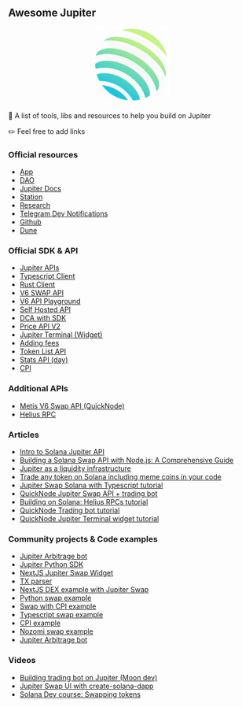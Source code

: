 ## Awesome Jupiter

<div align="center">
  <img src="./jup.svg" width="150" height="150">
</div>

<br />
🚀 A list of tools, libs and resources to help you build on Jupiter

✏️ Feel free to add links

### Official resources

- [App](https://jup.ag/)
- [DAO](https://vote.jup.ag/)
- [Jupiter Docs](https://station.jup.ag/docs/)
- [Station](https://station.jup.ag/)
- [Research](https://www.jupresear.ch/)
- [Telegram Dev Notifications](https://t.me/jup_dev)
- [Github](https://github.com/jup-ag)
- [Dune](https://dune.com/ilemi/jupiter-aggregator-solana)

### Official SDK & API

- [Jupiter APIs](https://station.jup.ag/docs/api)
- [Typescript Client](https://github.com/jup-ag/jupiter-quote-api-node)
- [Rust Client](https://github.com/jup-ag/jupiter-swap-api-client)
- [V6 SWAP API](https://station.jup.ag/docs/apis/swap-api)
- [V6 API Playground](https://station.jup.ag/api-v6)
- [Self Hosted API](https://station.jup.ag/docs/apis/self-hosted)
- [DCA with SDK](https://station.jup.ag/docs/dca/dca-sdk)
- [Price API V2](https://station.jup.ag/docs/apis/price-api-v2)
- [Jupiter Terminal (Widget)](https://station.jup.ag/docs/jupiter-terminal/jupiter-terminal)
- [Adding fees](https://station.jup.ag/docs/apis/adding-fees)
- [Token List API](https://station.jup.ag/docs/token-list/token-list-api)
- [Stats API (day)](https://stats.jup.ag/info/day)
- [CPI](https://station.jup.ag/docs/apis/cpi)

### Additional APIs

- [Metis V6 Swap API (QuickNode)](https://marketplace.quicknode.com/add-on/metis-jupiter-v6-swap-api)
- [Helius RPC](https://www.helius.dev/)

### Articles

- [Intro to Solana Jupiter API](https://medium.com/liberal-arts-magazine/intro-to-solana-jupiter-api-for-swapping-tokens-with-code-d395127a200c)
- [Building a Solana Swap API with Node.js: A Comprehensive Guide](https://medium.com/@0xjesus/building-a-solana-swap-api-with-node-js-a-comprehensive-guide-55333389c0f6)
- [Jupiter as a liquidity infrastructure](https://0xgreythorn.medium.com/jupiter-boosting-solanas-liquidity-infrastructure-25aec1c41a85)
- [Trade any token on Solana including meme coins in your code](https://dev.to/desprdo/trade-any-token-on-solana-including-meme-coins-in-your-code-3lj3)
- [Jupiter Swap Solana with Typescript tutorial](https://medium.com/liberal-arts-magazine/jupiter-swap-solana-with-typescript-code-385d72eba7f9)
- [QuickNode Jupiter Swap API + trading bot](https://gist.ly/youtube-summarizer/creating-a-trading-bot-with-quicknode-jupiter-swap-api)
- [Building on Solana: Helius RPCs tutorial](https://medium.com/solana-dev-tips/building-on-solana-helius-rpcs-tutorial-solana-development-platform-part-1-b53a1fc66d4c)
- [QuickNode Trading bot tutorial](https://www.quicknode.com/guides/solana-development/3rd-party-integrations/jupiter-api-trading-bot)
- [QuickNode Jupiter Terminal widget tutorial](https://www.quicknode.com/guides/solana-development/3rd-party-integrations/jupiter-terminal)


### Community projects & Code examples

- [Jupiter Arbitrage bot](https://github.com/ARBProtocol/solana-jupiter-bot)
- [Jupiter Python SDK](https://github.com/0xTaoDev/jupiter-python-sdk)
- [NextJS Jupiter Swap Widget](https://github.com/kamalbuilds/Jupiter-swap-widget)
- [TX parser](https://github.com/0xjeffro/tx-parser)
- [NextJS DEX example with Jupiter Swap](https://github.com/YadlaMani/gible)
- [Python swap example](https://github.com/OkarFabianTheWise/JupiterSwapScript)
- [Swap with CPI example](https://github.com/Benjamin-cup/jupiter-cpi)
- [Typescript swap example](https://github.com/Dolphins-Lab/Jupiter-Swap-Example)
- [CPI example](https://github.com/Kelvin-1013/jupiter-swap)
- [Nozomi swap example](https://github.com/temporalxyz/nozomi-examples/tree/main/typescript/jup-swap-example)
- [Jupiter Arbitrage bot](https://github.com/ChainBuff/sol-arb-bot)

### Videos
- [Building trading bot on Jupiter (Moon dev)](https://www.youtube.com/watch?v=OmY_K0eLO9c)
- [Jupiter Swap UI with create-solana-dapp](https://www.youtube.com/watch?v=-LzvOSgR5DU)
- [Solana Dev course: Swapping tokens](https://www.youtube.com/watch?v=zai8CX6OwTg)